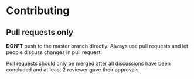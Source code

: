 # Contributing

## Pull requests only

**DON'T** push to the master branch directly. Always use pull requests and let people discuss changes in pull request.

Pull requests should only be merged after all discussions have been concluded and at least 2 reviewer gave their approvals.
